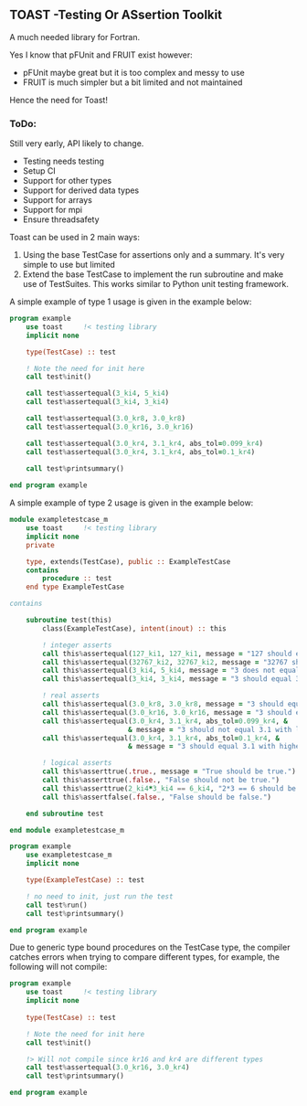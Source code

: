 ## TOAST -Testing Or ASsertion Toolkit

A much needed library for Fortran.

Yes I know that pFUnit and FRUIT exist however:
- pFUnit maybe great but it is too complex and messy to use
- FRUIT is much simpler but a bit limited and not maintained

Hence the need for Toast!

### ToDo:
Still very early, API likely to change.
- Testing needs testing
- Setup CI
- Support for other types
- Support for derived data types
- Support for arrays
- Support for mpi
- Ensure threadsafety


Toast can be used in 2 main ways:
1. Using the base TestCase for assertions only and a summary. It's very simple to use but limited
2. Extend the base TestCase to implement the run subroutine and make use of TestSuites. This works similar to Python unit testing framework.

A simple example of type 1 usage is given in the example below:

```fortran
program example
    use toast     !< testing library
    implicit none

    type(TestCase) :: test

    ! Note the need for init here
    call test%init()

    call test%assertequal(3_ki4, 5_ki4)
    call test%assertequal(3_ki4, 3_ki4)

    call test%assertequal(3.0_kr8, 3.0_kr8)
    call test%assertequal(3.0_kr16, 3.0_kr16)

    call test%assertequal(3.0_kr4, 3.1_kr4, abs_tol=0.099_kr4)
    call test%assertequal(3.0_kr4, 3.1_kr4, abs_tol=0.1_kr4)
    
    call test%printsummary()

end program example
```

A simple example of type 2 usage is given in the example below:

```fortran
module exampletestcase_m
    use toast     !< testing library
    implicit none
    private

    type, extends(TestCase), public :: ExampleTestCase
    contains
        procedure :: test
    end type ExampleTestCase

contains

    subroutine test(this)
        class(ExampleTestCase), intent(inout) :: this

        ! integer asserts
        call this%assertequal(127_ki1, 127_ki1, message = "127 should equal 127")
        call this%assertequal(32767_ki2, 32767_ki2, message = "32767 should equal 32767")
        call this%assertequal(3_ki4, 5_ki4, message = "3 does not equal 5")
        call this%assertequal(3_ki4, 3_ki4, message = "3 should equal 3")

        ! real asserts
        call this%assertequal(3.0_kr8, 3.0_kr8, message = "3 should equal 3")
        call this%assertequal(3.0_kr16, 3.0_kr16, message = "3 should equal 3")
        call this%assertequal(3.0_kr4, 3.1_kr4, abs_tol=0.099_kr4, &
                             & message = "3 should not equal 3.1 with low tolerance")
        call this%assertequal(3.0_kr4, 3.1_kr4, abs_tol=0.1_kr4, &
                             & message = "3 should equal 3.1 with higher tolerance")

        ! logical asserts
        call this%asserttrue(.true., message = "True should be true.")
        call this%asserttrue(.false., "False should not be true.")
        call this%asserttrue(2_ki4*3_ki4 == 6_ki4, "2*3 == 6 should be true.")
        call this%assertfalse(.false., "False should be false.")

    end subroutine test

end module exampletestcase_m

program example
    use exampletestcase_m
    implicit none

    type(ExampleTestCase) :: test

    ! no need to init, just run the test
    call test%run()
    call test%printsummary()

end program example
```

Due to generic type bound procedures on the TestCase type, the compiler catches errors when trying to compare different types, for example, the following will not compile:

```fortran
program example
    use toast     !< testing library
    implicit none
    
    type(TestCase) :: test

    ! Note the need for init here
    call test%init()

    !> Will not compile since kr16 and kr4 are different types
    call test%assertequal(3.0_kr16, 3.0_kr4)
    call test%printsummary()

end program example
```
